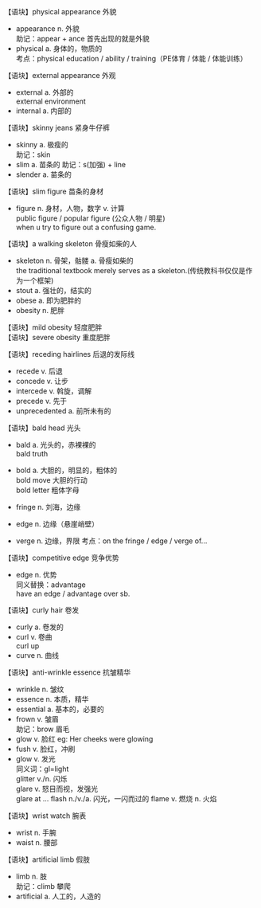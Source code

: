 【语块】physical appearance 外貌
- appearance n. 外貌  
   助记：appear + ance 首先出现的就是外貌
- physical a. 身体的，物质的  
   考点：physical education / ability / training（PE体育 / 体能 / 体能训练）

【语块】external appearance 外观
- external a. 外部的  
   external environment
- internal a. 内部的

【语块】skinny jeans 紧身牛仔裤
- skinny a. 极瘦的  
   助记：skin 
- slim a. 苗条的
   助记：s(加强) + line
- slender a. 苗条的
  
【语块】slim figure 苗条的身材
- figure n. 身材，人物，数字 v. 计算  
   public figure / popular figure (公众人物 / 明星)  
   when u try to figure out a confusing game.

【语块】a walking skeleton 骨瘦如柴的人
- skeleton n. 骨架，骷髅 a. 骨瘦如柴的  
   the traditional textbook merely serves as a skeleton.(传统教科书仅仅是作为一个框架)
- stout a. 强壮的，结实的
- obese a. 即为肥胖的
- obesity n. 肥胖

【语块】mild obesity 轻度肥胖  
【语块】severe obesity 重度肥胖

【语块】receding hairlines 后退的发际线
- recede v. 后退
- concede v. 让步
- intercede v. 斡旋，调解
- precede v. 先于
- unprecedented a. 前所未有的

【语块】bald head 光头
- bald a. 光头的，赤裸裸的  
   bald truth 
- bold a. 大胆的，明显的，粗体的  
   bold move  大胆的行动  
   bold letter 粗体字母

- fringe n. 刘海，边缘
- edge n. 边缘（悬崖峭壁）
- verge n. 边缘，界限
   考点：on the fringe / edge / verge of...
   
【语块】competitive edge 竞争优势
- edge n. 优势  
   同义替换：advantage  
   have an edge / advantage over sb.

【语块】curly hair 卷发
- curly a. 卷发的
- curl v. 卷曲  
   curl up
- curve n. 曲线

【语块】anti-wrinkle essence 抗皱精华
- wrinkle n. 皱纹
- essence n. 本质，精华
- essential a. 基本的，必要的
- frown v. 皱眉  
   助记：brow 眉毛
- glow v. 脸红
   eg: Her cheeks were glowing
- fush v. 脸红，冲刷
- glow v. 发光  
   同义词：gl=light  
   glitter v./n. 闪烁  
   glare v. 怒目而视，发强光  
   glare at ...
   flash n./v./a. 闪光，一闪而过的
   flame v. 燃烧 n. 火焰

【语块】wrist watch 腕表
- wrist n. 手腕
- waist n. 腰部

【语块】artificial limb 假肢
- limb n. 肢  
   助记：climb 攀爬
- artificial a. 人工的，人造的
